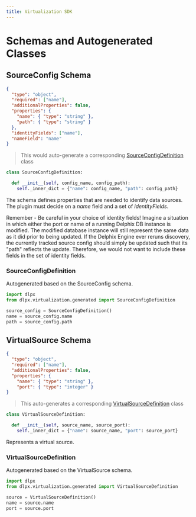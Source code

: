 ```yaml
---
title: Virtualization SDK
---
```


# Schemas and Autogenerated Classes

## SourceConfig Schema
```json
{
  "type": "object",
  "required": ["name"],
  "additionalProperties": false,
  "properties": {
    "name": { "type": "string" },
    "path": { "type": "string" }
  },
  "identityFields": ["name"],
  "nameField": "name"
}
```

> This would auto-generate a corresponding [SourceConfigDefinition](#sourceconfigdefinition) class

```python
class SourceConfigDefinition:

  def __init__(self, config_name, config_path):
    self._inner_dict = {"name": config_name, "path": config_path}
``` 
The schema defines properties that are needed to identify data sources.
The plugin must decide on a *name* field and a set of *identityFields*.

<aside class="success">
Remember -  Be careful in your choice of identity fields! Imagine a situation in which either the port or name of a running Delphix DB instance is modified. The modified database instance will still represent the same data as it did prior to being updated. If the Delphix Engine ever reruns discovery, the currently tracked source config should simply be updated such that its "path" reflects the update. Therefore, we would not want to include these fields in the set of identity fields.
</aside>

### SourceConfigDefinition
Autogenerated based on the SourceConfig schema.

```python
import dlpx
from dlpx.virtualization.generated import SourceConfigDefinition

source_config = SourceConfigDefinition()
name = source_config.name
path = source_config.path
```

## VirtualSource Schema

```json
{
  "type": "object",
  "required": ["name"],
  "additionalProperties": false,
  "properties": {
    "name": { "type": "string" },
    "port": { "type": "integer" }
}
```

> This auto-generates a corresponding [VirtualSourceDefinition](#virtualsourcedefinition) class

```python
class VirtualSourceDefinition:

  def __init__(self, source_name, source_port):
    self._inner_dict = {"name": source_name, "port": source_port}
``` 

Represents a virtual source.

### VirtualSourceDefinition

Autogenerated based on the VirtualSource schema.

```python
import dlpx
from dlpx.virtualization.generated import VirtualSourceDefinition

source = VirtualSourceDefinition()
name = source.name
port = source.port
```
